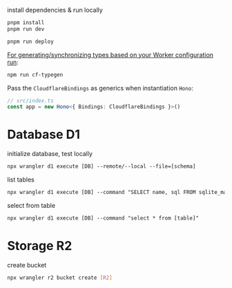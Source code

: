 install dependencies & run locally
```txt
pnpm install
pnpm run dev
```

```txt
pnpm run deploy
```

[For generating/synchronizing types based on your Worker configuration run](https://developers.cloudflare.com/workers/wrangler/commands/#types):

```txt
npm run cf-typegen
```

Pass the `CloudflareBindings` as generics when instantiation `Hono`:

```ts
// src/index.ts
const app = new Hono<{ Bindings: CloudflareBindings }>()
```
# Database D1

initialize database, test locally
```txt
npx wrangler d1 execute [DB] --remote/--local --file=[schema]
```

list tables
```txt
npx wrangler d1 execute [DB] --command "SELECT name, sql FROM sqlite_master"
```

select from table
```txt
npx wrangler d1 execute [DB] --command "select * from [table]"
```

# Storage R2
create bucket
```bash
npx wrangler r2 bucket create [R2]
```

